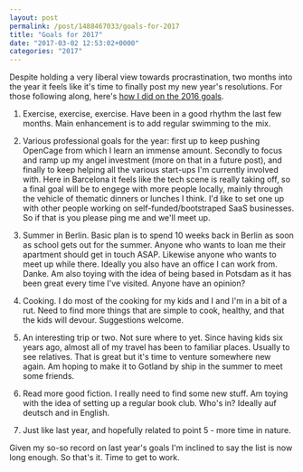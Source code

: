 ```yaml
---
layout: post
permalink: /post/1488467033/goals-for-2017
title: "Goals for 2017"
date: "2017-03-02 12:53:02+0000"
categories: "2017"
---
```


Despite holding a very liberal view towards procrastination, two months into the year it feels like it's time to finally post my new year's resolutions. For those following along, here's <a href="/post/1484520045/reflections-on-2016-goals">how I did on the 2016 goals</a>. 

1. Exercise, exercise, exercise. Have been in a good rhythm the last few months. Main enhancement is to add regular swimming to the mix. 

2. Various professional goals for the year: first up to keep pushing OpenCage from which I learn an immense amount. Secondly to focus and ramp up my angel investment (more on that in a future post), and finally to keep helping all the various start-ups I'm currently involved with. Here in Barcelona it feels like the tech scene is really taking off, so a final goal will be to engege with more people locally, mainly through the vehicle of thematic dinners or lunches I think. I'd like to set one up with other people working on self-funded/bootstraped SaaS businesses. So if that is you please ping me and we'll meet up. 

3. Summer in Berlin. Basic plan is to spend 10 weeks back in Berlin as soon as school gets out for the summer. Anyone who wants to loan me their apartment should get in touch ASAP. Likewise anyone who wants to meet up while there. Ideally you also have an office I can work from. Danke. Am also toying with the idea of being based in Potsdam as it has been great every time I've visited. Anyone have an opinion?

4. Cooking. I do most of the cooking for my kids and I and I'm in a bit of a rut. Need to find more things that are simple to cook, healthy, and that the kids will devour. Suggestions welcome.

5. An interesting trip or two. Not sure where to yet. Since having kids six years ago, almost all of my travel has been to familiar places. Usually to see relatives. That is great but it's time to venture somewhere new again. Am hoping to make it to Gotland by ship in the summer to meet some friends. 

6. Read more good fiction. I really need to find some new stuff. Am toying with the idea of setting up a regular book club. Who's in? Ideally auf deutsch and in English. 

7. Just like last year, and hopefully related to point 5 - more time in nature. 

Given my so-so record on last year's goals I'm inclined to say the list is now long enough. So that's it. Time to get to work. 






